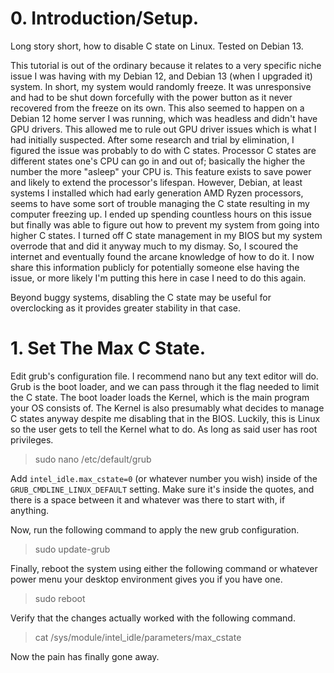# 0. Introduction/Setup.
Long story short, how to disable C state on Linux. Tested on Debian 13.

This tutorial is out of the ordinary because it relates to a very specific niche issue I was having with my Debian 12, and Debian 13 (when I upgraded it) system. In short, my system would randomly freeze. It was unresponsive and had to be shut down forcefully with the power button as it never recovered from the freeze on its own. This also seemed to happen on a Debian 12 home server I was running, which was headless and didn't have GPU drivers. This allowed me to rule out GPU driver issues which is what I had initially suspected. After some research and trial by elimination, I figured the issue was probably to do with C states. Processor C states are different states one's CPU can go in and out of; basically the higher the number the more "asleep" your CPU is. This feature exists to save power and likely to extend the processor's lifespan. However, Debian, at least systems I installed which had early generation AMD Ryzen processors, seems to have some sort of trouble managing the C state resulting in my computer freezing up. I ended up spending countless hours on this issue but finally was able to figure out how to prevent my system from going into higher C states. I turned off C state management in my BIOS but my system overrode that and did it anyway much to my dismay. So, I scoured the internet and eventually found the arcane knowledge of how to do it. I now share this information publicly for potentially someone else having the issue, or more likely I'm putting this here in case I need to do this again.

Beyond buggy systems, disabling the C state may be useful for overclocking as it provides greater stability in that case.

# 1. Set The Max C State.
Edit grub's configuration file. I recommend nano but any text editor will do. Grub is the boot loader, and we can pass through it the flag needed to limit the C state. The boot loader loads the Kernel, which is the main program your OS consists of. The Kernel is also presumably what decides to manage C states anyway despite me disabling that in the BIOS. Luckily, this is Linux so the user gets to tell the Kernel what to do. As long as said user has root privileges.

> sudo nano /etc/default/grub

Add `intel_idle.max_cstate=0` (or whatever number you wish) inside of the `GRUB_CMDLINE_LINUX_DEFAULT` setting. Make sure it's inside the quotes, and there is a space between it and whatever was there to start with, if anything.

Now, run the following command to apply the new grub configuration.

> sudo update-grub

Finally, reboot the system using either the following command or whatever power menu your desktop environment gives you if you have one.

> sudo reboot

Verify that the changes actually worked with the following command.

> cat /sys/module/intel_idle/parameters/max_cstate

Now the pain has finally gone away.
